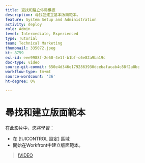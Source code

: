 ```yaml
---
title: 查找和建立佈局模板
description: 尋找並建立基本版面範本。
feature: System Setup and Administration
activity: deploy
role: Admin
level: Intermediate, Experienced
type: Tutorial
team: Technical Marketing
thumbnail: 335072.jpeg
kt: 8759
exl-id: eee9988f-2e60-4e1f-b1bf-c6e82a9ba19c
doc-type: video
source-git-commit: 650e4d346e1792863930dcebafacab4c88f2a8bc
workflow-type: tm+mt
source-wordcount: '36'
ht-degree: 0%

---
```


# 尋找和建立版面範本

在此影片中，您將學習：

* 在 [!UICONTROL 設定] 區域
* 開始在Workfront中建立版面範本。

>[!VIDEO](https://video.tv.adobe.com/v/335072/?quality=12&learn=on)
